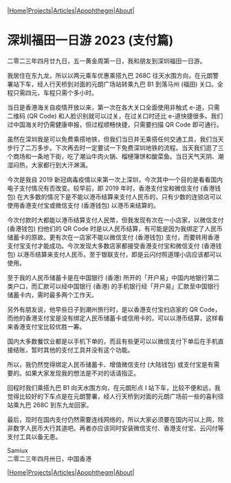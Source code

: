 |[Home](/README.md)|[Projects](/projects.md)|[Articles](/articles.md)|[Apophthegm](/apophthegm.md)|[About](/about.md)|

# 深圳福田一日游 2023 (支付篇)

二零二三年四月廿九日，五一黄金周第一日，我和朋友到深圳福田一日游。

我居住在东九龙，所以以两元乘车优惠乘搭九巴 268C 往天水围方向，在元朗警署站下车，经人行天桥到对面的元朗广场站转乘九巴 B1 到落马州 (福田) 关口。全程只需四元，车程只需个多小时。

当日是香港海关自疫情开放以来，第一次在各大关口全面使用非触式 e-道，只需二维码 (QR Code) 和人脸识别就可以过关，在过关口时还比 e-道快捷很多。我们过中国海关时仍需健康申报，但过程顺畅快捷，只需要扫描 QR Code 即可通行。

虽然在深圳我是可以免费乘搭地铁，但我们当日并无乘搭任何交通工具，我们当天步行了二万多步。下次再去时一定要试一下免费深圳地铁的流程。当天我们逛了三个商场和一条地下街，吃了潮汕牛肉火锅、榴槤簿饼和酸菜鱼。当日天气天阴、潮湿闷热，大家都行到大汗淋漓。

今次是我自 2019 新冠病毒疫情以来第一次上深圳，今次其中一个目的是看看国内电子支付情况有否改变。较早前，即 2019 年时，香港支付宝和微信支付 (香港钱包) 在大多数的情况下是不能以港币结算来支付人民币的，只有少数的连锁店可以使用香港支付宝或微信支付 (香港钱包) 以港币来结算的。

今次付款时大都能以港币结算支付人民幤，但我发现有次在一小店家，以微信支付 (香港钱包) 扫他们的 QR Code 时是以人民币结算，有可能是因为我绑定了人民币储蓄卡的原故。更有次在一店家不能以微信支付 (香港钱包) 支付，而要转用香港支付宝支付才能成功。今次发现大多数店家都接受香港支付宝和微信支付 (香港钱包) 以港币结算来支付人民币。至于银联支付，即是云闪付照道理小店应该都可以使用。

至于我的人民币储蓄卡是在中国银行 (香港) 所开的「开户易」中国内地银行第二类户口，而汇款可以经中国银行 (香港) 的手机银行经「开户易」汇款至中国银行储蓄卡内，需时最多两个工作天。

另外有朋友说，他早些日子到潮州旅行时，是以香港支付宝扫店家的 QR Code，而他的香港支付宝是没有绑定人民币储蓄卡或信用卡的，可以以港币结算，这样看来香港支付宝比较优胜一筹。

国内大多数餐饮业都是以手机下单的，而且有些更可以以微信支付下单后在手机直接结账，暂时其他的支付工具并没有这个功能。

所以，我仍然觉得绑定人民币储蓄卡、增值微信支付 (大陆钱包) 或支付宝是有需要的。如果大家发现我的想法是不对的话请指正。

回程时我们乘搭九巴 B1 向天水围方向，在元朗形点 I 站下车，比较不便和远，我觉得比较好的下车点是在元朗警署，经人行天桥到对面的元朗广场前一些的喜利径站乘九巴 268C 到东九龙回家。

最后，现时在国内支付仍然需要连线网络的，所以大家必须要在国内可以上网，除非数字人民币大行其道吧。再者亦应该同时安装微信支付、香港支付宝、云闪付等支付工具以备无患。

Samiux    
二零二三年四月卅日，中国香港      

|[Home](/README.md)|[Projects](/projects.md)|[Articles](/articles.md)|[Apophthegm](/apophthegm.md)|[About](/about.md)|
